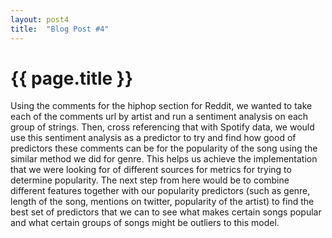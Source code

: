 ```yaml
---
layout: post4
title:  "Blog Post #4"
---
```

{{ page.title }}
================
Using the comments for the hiphop section for Reddit, we wanted to take each of the comments url by artist and run a sentiment analysis on each group of strings. Then, cross referencing that with Spotify data, we would use this sentiment analysis as a predictor to try and find how good of predictors these comments can be for the popularity of the song using the similar method we did for genre. This helps us achieve the implementation that we were looking for of different sources for metrics for trying to determine popularity. The next step from here would be to combine different features together with our popularity predictors (such as genre, length of the song, mentions on twitter, popularity of the artist) to find the best set of predictors that we can to see what makes certain songs popular and what certain groups of songs might be outliers to this model. 

